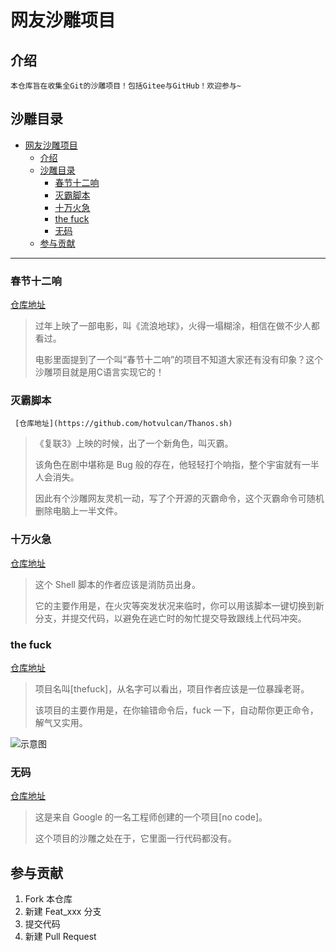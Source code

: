# 网友沙雕项目

## 介绍

    本仓库旨在收集全Git的沙雕项目！包括Gitee与GitHub！欢迎参与~

## 沙雕目录

- [网友沙雕项目](#网友沙雕项目)
  - [介绍](#介绍)
  - [沙雕目录](#沙雕目录)
    - [春节十二响](#春节十二响)
    - [灭霸脚本](#灭霸脚本)
    - [十万火急](#十万火急)
    - [the fuck](#thefuck)
    - [无码](#无码)
  - [参与贡献](#参与贡献)

---

### 春节十二响

   [仓库地址](https://github.com/picasso250/spring12)

   > 过年上映了一部电影，叫《流浪地球》，火得一塌糊涂，相信在做不少人都看过。
   >
   > 电影里面提到了一个叫“春节十二响”的项目不知道大家还有没有印象？这个沙雕项目就是用C语言实现它的！

### 灭霸脚本

     [仓库地址](https://github.com/hotvulcan/Thanos.sh)

   > 《复联3》上映的时候，出了一个新角色，叫灭霸。
   >
   > 该角色在剧中堪称是 Bug 般的存在，他轻轻打个响指，整个宇宙就有一半人会消失。
   >
   > 因此有个沙雕网友灵机一动，写了个开源的灭霸命令，这个灭霸命令可随机删除电脑上一半文件。

### 十万火急

   [仓库地址](https://github.com/qw3rtman/git-fire)

   > 这个 Shell 脚本的作者应该是消防员出身。
   >
   > 它的主要作用是，在火灾等突发状况来临时，你可以用该脚本一键切换到新分支，并提交代码，以避免在逃亡时的匆忙提交导致跟线上代码冲突。

### the fuck

   [仓库地址](https://github.com/nvbn/thefuck)

   > 项目名叫[thefuck]，从名字可以看出，项目作者应该是一位暴躁老哥。
   >
   > 该项目的主要作用是，在你输错命令后，fuck 一下，自动帮你更正命令，解气又实用。

   ![示意图](https://raw.githubusercontent.com/nvbn/thefuck/master/example.gif)

### 无码

   [仓库地址](https://github.com/kelseyhightower/nocode)

   > 这是来自 Google 的一名工程师创建的一个项目[no code]。
   >
   > 这个项目的沙雕之处在于，它里面一行代码都没有。

## 参与贡献

1. Fork 本仓库
2. 新建 Feat_xxx 分支
3. 提交代码
4. 新建 Pull Request
